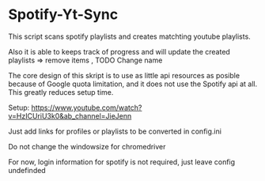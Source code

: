 # Spotify-Yt-Sync

This script scans spotify playlists and creates matchting youtube playlists.

Also it is able to keeps track of progress and will update the created playlists => remove items , TODO Change name

The core design of this skript is to use as little api resources as posible because of Google quota limitation, 
and it does not use the Spotify api at all. This greatly reduces setup time.

Setup:
https://www.youtube.com/watch?v=HzICUriU3k0&ab_channel=JieJenn

Just add links for profiles or playlists to be converted in config.ini



Do not change the windowsize for chromedriver


For now, login information for spotify is not required, just leave config undefinded
